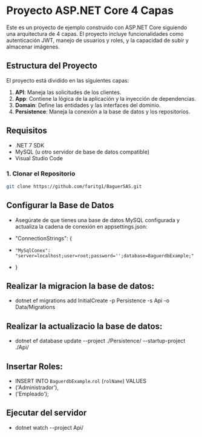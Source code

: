# Proyecto ASP.NET Core 4 Capas

Este es un proyecto de ejemplo construido con ASP.NET Core siguiendo una arquitectura de 4 capas. El proyecto incluye funcionalidades como autenticación JWT, manejo de usuarios y roles, y la capacidad de subir y almacenar imágenes.

## Estructura del Proyecto

El proyecto está dividido en las siguientes capas:

1. **API**: Maneja las solicitudes de los clientes.
2. **App**: Contiene la lógica de la aplicación y la inyección de dependencias.
3. **Domain**: Define las entidades y las interfaces del dominio.
4. **Persistence**: Maneja la conexión a la base de datos y los repositorios.

## Requisitos

- .NET 7 SDK 
- MySQL (u otro servidor de base de datos compatible)
- Visual Studio Code

### 1. Clonar el Repositorio

```bash
git clone https://github.com/faritg1/BaguerSAS.git
```

## Configurar la Base de Datos
- Asegúrate de que tienes una base de datos MySQL configurada y actualiza la cadena de conexión en appsettings.json:

- "ConnectionStrings": {
-     "MySqlConex": "server=localhost;user=root;password='';database=BaguerdbExample;"
- }

## Realizar la migracion la base de datos:
- dotnet ef migrations add InitialCreate -p Persistence -s Api -o Data/Migrations

## Realizar la actualizacio la base de datos:
- dotnet ef database update --project ./Persistence/ --startup-project ./Api/

## Insertar Roles: 
- INSERT INTO `BaguerdbExample`.`rol` (`rolName`) VALUES
- ('Administrador'),
- ('Empleado');

## Ejecutar del servidor
- dotnet watch --project Api/

